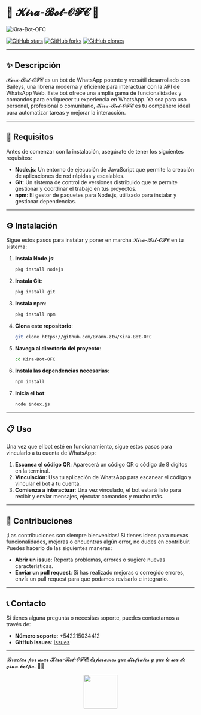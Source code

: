 # 🌈 𝓚𝓲𝓻𝓪-𝓑𝓸𝓽-𝓞𝓕𝓒 🌈



![Kira-Bot-OFC](https://file.io/aach1x2O6IcM)

[![GitHub stars](https://img.shields.io/github/stars/Brann-ztw/Kira-Bot-OFC.svg?style=social&label=Star&maxAge=2592000)](https://GitHub.com/Brann-ztw/Kira-Bot-OFC/stargazers/)
[![GitHub forks](https://img.shields.io/github/forks/Brann-ztw/Kira-Bot-OFC.svg?style=social&label=Fork&maxAge=2592000)](https://GitHub.com/Brann-ztw/Kira-Bot-OFC/network/)
[![GitHub clones](https://img.shields.io/badge/dynamic/json?color=success&label=Clones&query=count&url=https://github.com/Brann-ztw/Kira-Bot-OFC/clone-count.json)](https://github.com/Brann-ztw/Kira-Bot-OFC)

---

## ✨ Descripción

𝓚𝓲𝓻𝓪-𝓑𝓸𝓽-𝓞𝓕𝓒 es un bot de WhatsApp potente y versátil desarrollado con Baileys, una librería moderna y eficiente para interactuar con la API de WhatsApp Web. Este bot ofrece una amplia gama de funcionalidades y comandos para enriquecer tu experiencia en WhatsApp. Ya sea para uso personal, profesional o comunitario, 𝓚𝓲𝓻𝓪-𝓑𝓸𝓽-𝓞𝓕𝓒 es tu compañero ideal para automatizar tareas y mejorar la interacción.

---

## 🚀 Requisitos

Antes de comenzar con la instalación, asegúrate de tener los siguientes requisitos:

- **Node.js**: Un entorno de ejecución de JavaScript que permite la creación de aplicaciones de red rápidas y escalables.
- **Git**: Un sistema de control de versiones distribuido que te permite gestionar y coordinar el trabajo en tus proyectos.
- **npm**: El gestor de paquetes para Node.js, utilizado para instalar y gestionar dependencias.

---

## ⚙️ Instalación

Sigue estos pasos para instalar y poner en marcha 𝓚𝓲𝓻𝓪-𝓑𝓸𝓽-𝓞𝓕𝓒 en tu sistema:

1. **Instala Node.js**:
    ```sh
    pkg install nodejs
    ```

2. **Instala Git**:
    ```sh
    pkg install git
    ```

3. **Instala npm**:
    ```sh
    pkg install npm
    ```

4. **Clona este repositorio**:
    ```sh
    git clone https://github.com/Brann-ztw/Kira-Bot-OFC
    ```

5. **Navega al directorio del proyecto**:
    ```sh
    cd Kira-Bot-OFC
    ```

6. **Instala las dependencias necesarias**:
    ```sh
    npm install
    ```

7. **Inicia el bot**:
    ```sh
    node index.js
    ```

---

## 📋 Uso

Una vez que el bot esté en funcionamiento, sigue estos pasos para vincularlo a tu cuenta de WhatsApp:

1. **Escanea el código QR**: Aparecerá un código QR o código de 8 dígitos en la terminal.
2. **Vinculación**: Usa tu aplicación de WhatsApp para escanear el código y vincular el bot a tu cuenta.
3. **Comienza a interactuar**: Una vez vinculado, el bot estará listo para recibir y enviar mensajes, ejecutar comandos y mucho más.

---

## 🤝 Contribuciones

¡Las contribuciones son siempre bienvenidas! Si tienes ideas para nuevas funcionalidades, mejoras o encuentras algún error, no dudes en contribuir. Puedes hacerlo de las siguientes maneras:

- **Abrir un issue**: Reporta problemas, errores o sugiere nuevas características.
- **Enviar un pull request**: Si has realizado mejoras o corregido errores, envía un pull request para que podamos revisarlo e integrarlo.

---

## 📞 Contacto

Si tienes alguna pregunta o necesitas soporte, puedes contactarnos a través de:

- **Número soporte**: +542215034412
- **GitHub Issues**: [Issues](https://github.com/Brann-ztw/Kira-Bot-OFC/issues)

---

¡𝓖𝓻𝓪𝓬𝓲𝓪𝓼 𝓹𝓸𝓻 𝓾𝓼𝓪𝓻 𝓚𝓲𝓻𝓪-𝓑𝓸𝓽-𝓞𝓕𝓒! 𝓔𝓼𝓹𝓮𝓻𝓪𝓶𝓸𝓼 𝓺𝓾𝓮 𝓭𝓲𝓼𝓯𝓻𝓾𝓽𝓮𝓼 𝔂 𝓺𝓾𝓮 𝓽𝓮 𝓼𝓮𝓪 𝓭𝓮 𝓰𝓻𝓪𝓷 𝓱𝓮𝓵𝓹𝓪. 🚀✨

<p align="center"> 
  <a href="https://github.com/matias-crypto/">
    <img src="http://readme-typing-svg.herokuapp.com?font=fira+Code&pause=1000&colored0707&width=435&lines=𝓚𝓘𝓡𝓐-𝓑𝓞𝓣-𝓞𝓕𝓒" height="90px">
  </a> 
</p>